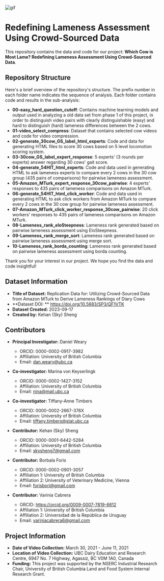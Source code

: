 ![gif](04-generate_54HIT_html_experts/results/platform_example_short.gif)

# Redefining Lameness Assessment Using Crowd-Sourced Data

This repository contains the data and code for our project: **Which Cow is Most Lame? Redefining Lameness Assessment Using Crowd-Sourced Data**.

## Repository Structure
Here's a brief overview of the repository's structure. The prefix number in each folder name indicates the sequence of analysis. Each folder contains code and results in the sub-analysis:

- **00-easy_hard_question_cutoff**: Contains machine learning models and output used in analyzing a old data set from phase 1 of this project, in order to distinguish video pairs with clearly distinguishable (easy) and hard to distinguish (hard) lameness differences between the 2 cows.
- **01-video_select_compress**: Dataset that contains selected cow videos and code for video compression.
- **02-generate_30cow_GS_label_html_experts**: Code and data for generating HTML files to score 30 cows based on 5 level locomotion scoring system.
- **03-30cow_GS_label_expert_response**: 5 experts' (3 rounds per experts) answer regarding 30 cows' gait score.
- **04-generate_54HIT_html_experts**: Code and data used in generating HTML to ask lameness experts to compare every 2 cows in the 30 cow group (435 pairs of comparisons) for pairwise lameness assessment.
- **05-Amazon_MTurk_expert_response_30cow_pairwise**: 4 experts' responses to 435 pairs of lameness comparisons on Amazon MTurk.
- **06-generate_54HIT_html_click_worker**: Code and data used in generating HTML to ask click workers from Amazon MTurk to compare every 2 cows in the 30 cow group for pairwise lameness assessment.
- **07-Amazon_MTurk_click_worker_response_30cow_pairwise**: 20 click workers' responses to 435 pairs of lameness comparisons on Amazon MTurk.
- **08-Lameness_rank_eloSteepness**: Lameness rank generated based on pairwise lameness assessment using EloSteepness.
- **09-Lameness_rank_merge_sort**: Lameness rank generated based on pairwise lameness assessment using merge sort.
- **10-Lameness_rank_borda_counting**: Lameness rank generated based on pairwise lameness assessment using borda counting.

Thank you for your interest in our project. We hope you find the data and code insightful!

## Dataset Information

- **Title of Dataset:** Replication Data for: Utilizing Crowd-Sourced Data from Amazon MTurk to Derive Lameness Rankings of Diary Cows
- **Dataset DOI: ** <https://doi.org/10.5683/SP3/QF1VTK>
- **Dataset Created:** 2023-09-17
- **Created by:** Kehan (Sky) Sheng

## Contributors

- **Principal Investigator:** Daniel Weary  
  - ORCID: 0000-0002-0917-3982  
  - Affiliation: University of British Columbia  
  - Email: <dan.weary@ubc.ca>
  
- **Co-investigator:** Marina von Keyserlingk  
  - ORCID: 0000-0002-1427-3152  
  - Affiliation: University of British Columbia  
  - Email: <nina@mail.ubc.ca>

- **Co-investigator:** Tiffany-Anne Timbers
  - ORCID: 0000-0002-2667-376X
  - Affiliation: University of British Columbia  
  - Email: <tiffany.timbers@stat.ubc.ca>

- **Contributor:** Kehan (Sky) Sheng  
  - ORCID: 0000-0001-6442-5284  
  - Affiliation: University of British Columbia  
  - Email: <skysheng7@gmail.com>

- **Contributor:** Borbala Foris  
  - ORCID: 0000-0002-0901-3057  
  - Affiliation 1: University of British Columbia
  - Affiliation 2: University of Veterinary Medicine, Vienna
  - Email: <forisbori@gmail.com>

- **Contributor:** Varinia Cabrera
  - ORCID: https://orcid.org/0009-0007-7819-6612
  - Affiliation 1: University of British Columbia  
  - Affiliation 2: Universidad de la República de Uruguay
  - Email: <variniacabrera6@gmail.com>

## Project Information

- **Date of Video Collection:** March 30, 2021 - June 11, 2021
- **Location of Video Collection:** UBC Dairy Education and Research Centre, 6947 No. 7 Highway, Agassiz, BC V0M 1A0, Canada  
- **Funding:** This project was supported by the NSERC Industrial Research Chair, University of British Columbia Land and Food System Internal Research Grant.
